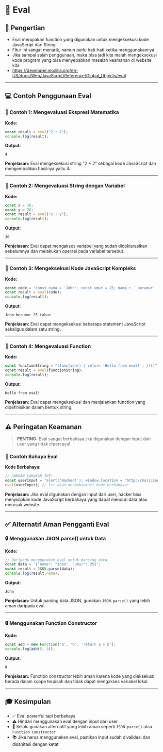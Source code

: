 # 📝 Eval

## 🎯 Pengertian

- Eval merupakan function yang digunakan untuk mengeksekusi kode JavaScript dari String
- Fitur ini sangat menarik, namun perlu hati-hati ketika menggunakannya
- Jika sampai salah penggunaan, maka bisa jadi kita malah mengeksekusi kode program yang bisa menyebabkan masalah keamanan di website kita
- https://developer.mozilla.org/en-US/docs/Web/JavaScript/Reference/Global_Objects/eval

---

## 💻 Contoh Penggunaan Eval

### 📌 Contoh 1: Mengevaluasi Ekspresi Matematika

**Kode:**
```javascript
const result = eval("2 + 2");
console.log(result);
```

**Output:**
```
4
```

**Penjelasan:** Eval mengeksekusi string "2 + 2" sebagai kode JavaScript dan mengembalikan hasilnya yaitu 4.

---

### 📌 Contoh 2: Mengevaluasi String dengan Variabel

**Kode:**
```javascript
const x = 10;
const y = 20;
const result = eval("x + y");
console.log(result);
```

**Output:**
```
30
```

**Penjelasan:** Eval dapat mengakses variabel yang sudah dideklarasikan sebelumnya dan melakukan operasi pada variabel tersebut.

---

### 📌 Contoh 3: Mengeksekusi Kode JavaScript Kompleks

**Kode:**
```javascript
const code = "const nama = 'John'; const umur = 25; nama + ' berumur ' + umur + ' tahun'";
const result = eval(code);
console.log(result);
```

**Output:**
```
John berumur 25 tahun
```

**Penjelasan:** Eval dapat mengeksekusi beberapa statement JavaScript sekaligus dalam satu string.

---

### 📌 Contoh 4: Mengevaluasi Function

**Kode:**
```javascript
const functionString = "(function() { return 'Hello from eval!'; })()";
const result = eval(functionString);
console.log(result);
```

**Output:**
```
Hello from eval!
```

**Penjelasan:** Eval dapat mengeksekusi dan menjalankan function yang didefinisikan dalam bentuk string.

---

## ⚠️ Peringatan Keamanan

> **PENTING:** Eval sangat berbahaya jika digunakan dengan input dari user yang tidak dipercaya!

### 🚨 Contoh Bahaya Eval

**Kode Berbahaya:**
```javascript
// JANGAN LAKUKAN INI!
const userInput = "alert('Hacked!'); window.location = 'http://malicious-site.com'";
eval(userInput); // Ini akan mengeksekusi kode berbahaya!
```

**Penjelasan:** Jika eval digunakan dengan input dari user, hacker bisa menyisipkan kode JavaScript berbahaya yang dapat mencuri data atau merusak website.

---

## ✅ Alternatif Aman Pengganti Eval

### 🔒 Menggunakan JSON.parse() untuk Data

**Kode:**
```javascript
// Daripada menggunakan eval untuk parsing data
const data = '{"nama": "John", "umur": 25}';
const result = JSON.parse(data);
console.log(result.nama);
```

**Output:**
```
John
```

**Penjelasan:** Untuk parsing data JSON, gunakan `JSON.parse()` yang lebih aman daripada eval.

---

### 🔒 Menggunakan Function Constructor

**Kode:**
```javascript
const add = new Function('a', 'b', 'return a + b');
console.log(add(5, 3));
```

**Output:**
```
8
```

**Penjelasan:** Function constructor lebih aman karena kode yang dieksekusi berada dalam scope terpisah dan tidak dapat mengakses variabel lokal.

---

## 🎓 Kesimpulan

- ✅ Eval powerful tapi berbahaya
- ⚠️ Hindari menggunakan eval dengan input dari user
- 🔐 Selalu gunakan alternatif yang lebih aman seperti `JSON.parse()` atau `Function Constructor`
- 📚 Jika harus menggunakan eval, pastikan input sudah divalidasi dan disanitasi dengan ketat
